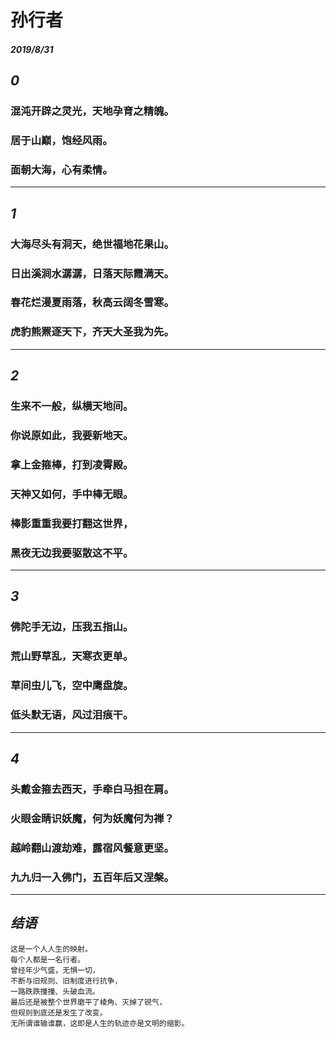 <style>
  .page-header>a{display:none;}
  .site-footer{display:none;}
</style>
#	孙行者
#####	2019/8/31
## _0_
###	混沌开辟之灵光，天地孕育之精魄。
###	居于山巅，饱经风雨。
###	面朝大海，心有柔情。
---	
## _1_
###	大海尽头有洞天，绝世福地花果山。
###	日出溪涧水潺潺，日落天际霞满天。
###	春花烂漫夏雨落，秋高云阔冬雪寒。
###	虎豹熊罴逐天下，齐天大圣我为先。
---
## _2_
###	生来不一般，纵横天地间。
###	你说原如此，我要新地天。
###	拿上金箍棒，打到凌霄殿。
###	天神又如何，手中棒无眼。
###	棒影重重我要打翻这世界，
###	黑夜无边我要驱散这不平。
---
## _3_
###	佛陀手无边，压我五指山。
###	荒山野草乱，天寒衣更单。
###	草间虫儿飞，空中鹰盘旋。
###	低头默无语，风过泪痕干。
---
## _4_
###	头戴金箍去西天，手牵白马担在肩。
###	火眼金睛识妖魔，何为妖魔何为禅？
###	越岭翻山渡劫难，露宿风餐意更坚。
###	九九归一入佛门，五百年后又涅槃。
---
## _结语_
```
这是一个人人生的映射。
每个人都是一名行者。
曾经年少气盛，无惧一切，
不断与旧规则、旧制度进行抗争，
一路跌跌撞撞、头破血流。
最后还是被整个世界磨平了棱角、灭掉了锐气，
但规则到底还是发生了改变。
无所谓谁输谁赢，这即是人生的轨迹亦是文明的缩影。
```
